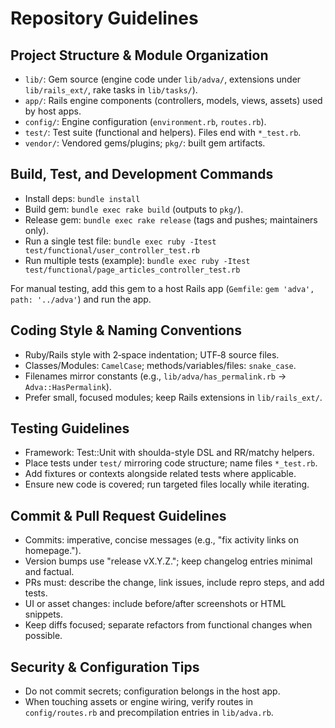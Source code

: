 # Repository Guidelines

## Project Structure & Module Organization
- `lib/`: Gem source (engine code under `lib/adva/`, extensions under `lib/rails_ext/`, rake tasks in `lib/tasks/`).
- `app/`: Rails engine components (controllers, models, views, assets) used by host apps.
- `config/`: Engine configuration (`environment.rb`, `routes.rb`).
- `test/`: Test suite (functional and helpers). Files end with `*_test.rb`.
- `vendor/`: Vendored gems/plugins; `pkg/`: built gem artifacts.

## Build, Test, and Development Commands
- Install deps: `bundle install`
- Build gem: `bundle exec rake build` (outputs to `pkg/`).
- Release gem: `bundle exec rake release` (tags and pushes; maintainers only).
- Run a single test file: `bundle exec ruby -Itest test/functional/user_controller_test.rb`
- Run multiple tests (example): `bundle exec ruby -Itest test/functional/page_articles_controller_test.rb`

For manual testing, add this gem to a host Rails app (`Gemfile`: `gem 'adva', path: '../adva'`) and run the app.

## Coding Style & Naming Conventions
- Ruby/Rails style with 2‑space indentation; UTF‑8 source files.
- Classes/Modules: `CamelCase`; methods/variables/files: `snake_case`.
- Filenames mirror constants (e.g., `lib/adva/has_permalink.rb` → `Adva::HasPermalink`).
- Prefer small, focused modules; keep Rails extensions in `lib/rails_ext/`.

## Testing Guidelines
- Framework: Test::Unit with shoulda-style DSL and RR/matchy helpers.
- Place tests under `test/` mirroring code structure; name files `*_test.rb`.
- Add fixtures or contexts alongside related tests where applicable.
- Ensure new code is covered; run targeted files locally while iterating.

## Commit & Pull Request Guidelines
- Commits: imperative, concise messages (e.g., "fix activity links on homepage.").
- Version bumps use "release vX.Y.Z."; keep changelog entries minimal and factual.
- PRs must: describe the change, link issues, include repro steps, and add tests.
- UI or asset changes: include before/after screenshots or HTML snippets.
- Keep diffs focused; separate refactors from functional changes when possible.

## Security & Configuration Tips
- Do not commit secrets; configuration belongs in the host app.
- When touching assets or engine wiring, verify routes in `config/routes.rb` and precompilation entries in `lib/adva.rb`.
